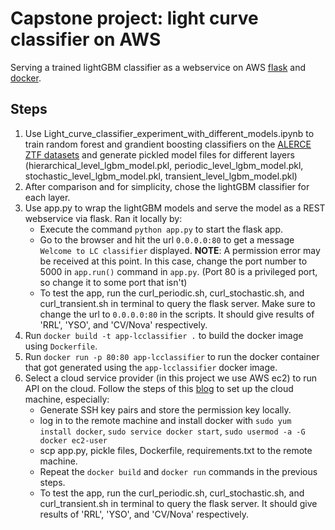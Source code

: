 # Capstone project: light curve classifier on AWS
Serving a trained lightGBM classifier as a webservice on AWS [flask](http://flask.pocoo.org/) and [docker](https://www.docker.com/).

## Steps
1. Use Light_curve_classifier_experiment_with_different_models.ipynb to train random forest and grandient boosting classifiers on the [ALERCE ZTF datasets](https://zenodo.org/record/4279623) and generate pickled model files for different layers (hierarchical_level_lgbm_model.pkl, periodic_level_lgbm_model.pkl, stochastic_level_lgbm_model.pkl, transient_level_lgbm_model.pkl)
2. After comparison and for simplicity, chose the lightGBM classifier for each layer.
3. Use app.py to wrap the lightGBM models and serve the model as a REST webservice via flask. Ran it locally by:
    * Execute the command `python app.py` to start the flask app.
    * Go to the browser and hit the url `0.0.0.0:80` to get a message `Welcome to LC classifier` displayed. **NOTE**: A permission error may be received at this point. In this case, change the port number to 5000 in `app.run()` command in `app.py`. 
    (Port 80 is a privileged port, so change it to some port that isn't)
    * To test the app, run the curl_periodic.sh, curl_stochastic.sh, and curl_transient.sh in terminal to query the flask server. Make sure to change the url to `0.0.0.0:80` in the scripts. It should give results of 'RRL', 'YSO', and 'CV/Nova' respectively.
4. Run ```docker build -t app-lcclassifier .``` to  build the docker image using ```Dockerfile```.
5. Run ```docker run -p 80:80 app-lcclassifier``` to run the docker container that got generated using the `app-lcclassifier` docker image.
6. Select a cloud service provider (in this project we use AWS ec2) to run API on the cloud. Follow the steps of this [blog](https://medium.com/@tanuj.jain.10/simple-way-to-deploy-machine-learning-models-to-cloud-fd58b771fdcf) to set up the cloud machine, especially:
    * Generate SSH key pairs and store the permission key locally.
    * log in to the remote machine and install docker with `sudo yum install docker`, `sudo service docker start`, `sudo usermod -a -G docker ec2-user`
    * scp app.py, pickle files, Dockerfile, requirements.txt to the remote machine.
    * Repeat the `docker build` and `docker run` commands in the previous steps.
    * To test the app, run the curl_periodic.sh, curl_stochastic.sh, and curl_transient.sh in terminal to query the flask server. It should give results of 'RRL', 'YSO', and 'CV/Nova' respectively.
